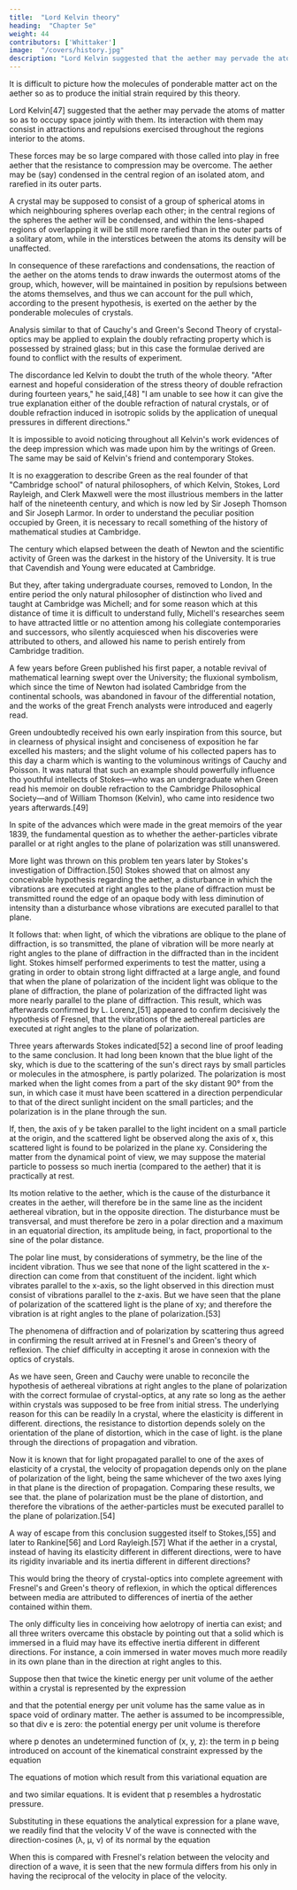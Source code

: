 ```yaml
---
title:  "Lord Kelvin theory"
heading:  "Chapter 5e"
weight: 44
contributors: ['Whittaker']
image:  "/covers/history.jpg"
description: "Lord Kelvin suggested that the aether may pervade the atoms of matter so as to occupy space jointly with them. Its interaction with them may consist in attractions and repulsions exercised throughout the regions interior to the atoms."
---
```



It is difficult to picture how the molecules of ponderable matter act on the aether so as to produce the initial strain required by this theory.

Lord Kelvin[47] suggested that the aether may pervade the atoms of matter so as to occupy space jointly with them. Its interaction with them may consist in attractions and repulsions exercised throughout the regions interior to the atoms. 

These forces may be so large compared with those called into play in free aether that the resistance to compression may be overcome. The aether may be (say) condensed in the central region of an isolated atom, and rarefied in its outer parts.

A crystal may be supposed to consist of a group of spherical atoms in which neighbouring spheres overlap each other; in the central regions of the spheres the aether will be condensed, and within the lens-shaped regions of overlapping it will be still more rarefied than in the outer parts of a solitary atom, while in the interstices between the atoms its density will be unaffected. 

In consequence of these rarefactions and condensations, the reaction of the aether on the atoms tends to draw inwards the outermost atoms of the group, which, however, will be maintained in position by repulsions between the atoms themselves, and thus we can account for the pull which, according to the present hypothesis, is exerted on the aether by the ponderable molecules of crystals.

Analysis similar to that of Cauchy's and Green's Second Theory of crystal-optics may be applied to explain the doubly refracting property which is possessed by strained glass; but in this case the formulae derived are found to conflict with the results of experiment. 

The discordance led Kelvin to doubt the truth of the whole theory. "After earnest and hopeful consideration of the stress theory of double refraction during fourteen years," he said,[48] "I am unable to see how it can give the true explanation either of the double refraction of natural crystals, or of double refraction induced in isotropic solids by the application of unequal pressures in different directions."

It is impossible to avoid noticing throughout all Kelvin's work evidences of the deep impression which was made upon him by the writings of Green. The same may be said of Kelvin's friend and contemporary Stokes.

It is no exaggeration to describe Green as the real founder of that "Cambridge school" of natural philosophers, of which Kelvin, Stokes, Lord Rayleigh, and Clerk Maxwell were the most illustrious members in the latter half of the nineteenth century, and which is now led by Sir Joseph Thomson and Sir Joseph Larmor. In order to understand the peculiar position occupied by Green, it is necessary to recall something of the history of mathematical studies at Cambridge.

The century which elapsed between the death of Newton and the scientific activity of Green was the darkest in the history of the University. It is true that Cavendish and Young were educated at Cambridge. 

But they, after taking undergraduate courses, removed to London, In the entire period the only natural philosopher of distinction who lived and taught at Cambridge was Michell; and for some reason which at this distance of time it is difficult to understand fully, Michell's researches seem to have attracted little or no attention among his collegiate contemporaries and successors, who silently acquiesced when his discoveries were attributed to others, and allowed his name to perish entirely from Cambridge tradition.

A few years before Green published his first paper, a notable revival of mathematical learning swept over the University; the fluxional symbolism, which since the time of Newton had isolated Cambridge from the continental schools, was abandoned in favour of the differential notation, and the works of the great French analysts were introduced and eagerly read.

Green undoubtedly received his own early inspiration from this source, but in clearness of physical insight and conciseness of exposition he far excelled his masters; and the slight volume of his collected papers has to this day a charm which is wanting to the voluminous writings of Cauchy and Poisson. It was natural that such an example should powerfully influence tho youthful intellects of Stokes—who was an undergraduate when Green read his memoir on double refraction to the Cambridge Philosophical Society—and of William Thomson (Kelvin), who came into residence two years afterwards.[49]

In spite of the advances which were made in the great memoirs of the year 1839, the fundamental question as to whether the aether-particles vibrate parallel or at right angles to the plane of polarization was still unanswered. 

More light was thrown on this problem ten years later by Stokes's investigation of Diffraction.[50] Stokes showed that on almost any conceivable hypothesis regarding the aether, a disturbance in which the vibrations are executed at right angles to the plane of diffraction must be transmitted round the edge of an opaque body with less diminution of intensity than a disturbance whose vibrations are executed parallel to that plane. 

It follows that: when light, of which the vibrations are oblique to the plane of diffraction, is so transmitted, the plane of vibration will be more nearly at right angles to the plane of diffraction in the diffracted than in the incident light. Stokes himself performed experiments to test the matter, using a grating in order to obtain strong light diffracted at a large angle, and found that when the plane of polarization of the incident light was oblique to the plane of diffraction, the plane of polarization of the diffracted light was more nearly parallel to the plane of diffraction. This result, which was afterwards confirmed by L. Lorenz,[51] appeared to confirm decisively the hypothesis of Fresnel, that the vibrations of the aethereal particles are executed at right angles to the plane of polarization.

Three years afterwards Stokes indicated[52] a second line of proof leading to the same conclusion. It had long been known that the blue light of the sky, which is due to the scattering of the sun's direct rays by small particles or molecules in the atmosphere, is partly polarized. The polarization is most marked when the light comes from a part of the sky distant 90° from the sun, in which case it must have been scattered in a direction perpendicular to that of the direct sunlight incident on the small particles; and the polarization is in the plane through the sun.

If, then, the axis of y be taken parallel to the light incident on a small particle at the origin, and the scattered light be observed along the axis of x, this scattered light is found to be polarized in the plane xy. Considering the matter from the dynamical point of view, we may suppose the material particle to possess so much inertia (compared to the aether) that it is practically at rest.

Its motion relative to the aether, which is the cause of the disturbance it creates in the aether, will therefore be in the same line as the incident aethereal vibration, but in the opposite direction. The disturbance must be transversal, and must therefore be zero in a polar direction and a maximum in an equatorial direction, its amplitude being, in fact, proportional to the sine of the polar distance. 

The polar line must, by considerations of symmetry, be the line of the incident vibration. Thus we see that none of the light scattered in the x-direction can come from that constituent of the incident. light which vibrates parallel to the x-axis, so the light observed in this direction must consist of vibrations parallel to the z-axis. But we have seen that the plane of polarization of the scattered light is the plane of xy; and therefore the vibration is at right angles to the plane of polarization.[53]

The phenomena of diffraction and of polarization by scattering thus agreed in confirming the result arrived at in Fresnel's and Green's theory of reflexion. The chief difficulty in accepting it arose in connexion with the optics of crystals.

As we have seen, Green and Cauchy were unable to reconcile the hypothesis of aethereal vibrations at right angles to the plane of polarization with the correct formulae of crystal-optics, at any rate so long as the aether within crystals was supposed to be free from initial stress. The underlying reason for this can be readily In a crystal, where the elasticity is different in different. directions, the resistance to distortion depends solely on the orientation of the plane of distortion, which in the case of light. is the plane through the directions of propagation and vibration. 

Now it is known that for light propagated parallel to one of the axes of elasticity of a crystal, the velocity of propagation depends only on the plane of polarization of the light, being the same whichever of the two axes lying in that plane is the direction of propagation. Comparing these results, we see that. the plane of polarization must be the plane of distortion, and therefore the vibrations of the aether-particles must be executed parallel to the plane of polarization.[54]

A way of escape from this conclusion suggested itself to Stokes,[55] and later to Rankine[56] and Lord Rayleigh.[57] What if the aether in a crystal, instead of having its elasticity different in different directions, were to have its rigidity invariable and its inertia different in different directions? 

This would bring the theory of crystal-optics into complete agreement with Fresnel's and Green's theory of reflexion, in which the optical differences between media are attributed to differences of inertia of the aether contained within them. 

The only difficulty lies in conceiving how aelotropy of inertia can exist; and all three writers overcame this obstacle by pointing out that a solid which is immersed in a fluid may have its effective inertia different in different directions. For instance, a coin immersed in water moves much more readily in its own plane than in the direction at right angles to this.

Suppose then that twice the kinetic energy per unit volume of the aether within a crystal is represented by the expression

and that the potential energy per unit volume has the same value as in space void of ordinary matter. The aether is assumed to be incompressible, so that div e is zero: the potential energy per unit volume is therefore


where p denotes an undetermined function of (x, y, z): the term in p being introduced on account of the kinematical constraint expressed by the equation



The equations of motion which result from this variational equation are

and two similar equations. It is evident that p resembles a hydrostatic pressure.

Substituting in these equations the analytical expression for a plane wave, we readily find that the velocity V of the wave is connected with the direction-cosines (λ, μ, ν) of its normal by the equation

When this is compared with Fresnel's relation between the velocity and direction of a wave, it is seen that the new formula differs from his only in having the reciprocal of the velocity in place of the velocity. 


